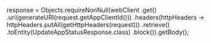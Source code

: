 response = Objects.requireNonNull(webClient
                    .get()
                    .uri(generateURI(request.getAppClientId()))
                    .headers(httpHeaders -> httpHeaders.putAll(getHttpHeaders(request)))
                    .retrieve()
                    .toEntity(UpdateAppStatusResponse.class)
                    .block()).getBody();
